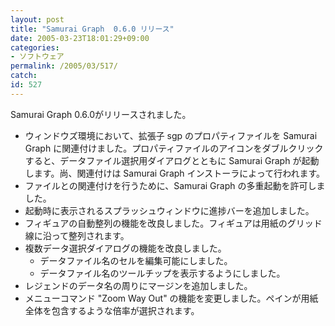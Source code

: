 ```yaml
---
layout: post
title: "Samurai Graph  0.6.0 リリース"
date: 2005-03-23T18:01:29+09:00
categories:
- ソフトウェア
permalink: /2005/03/517/
catch: 
id: 527
---
```

Samurai Graph 0.6.0がリリースされました。

<UL>
<LI>ウィンドウズ環境において、拡張子 sgp のプロパティファイルを Samurai Graph 
に関連付けました。プロパティファイルのアイコンをダブルクリックすると、データファイル選択用ダイアログとともに Samurai Graph 
が起動します。尚、関連付けは Samurai Graph インストーラによって行われます。 
<LI>ファイルとの関連付けを行うために、Samurai Graph の多重起動を許可しました。 
<LI>起動時に表示されるスプラッシュウィンドウに進捗バーを追加しました。 
<LI>フィギュアの自動整列の機能を改良しました。フィギュアは用紙のグリッド線に沿って整列されます。 
<LI>複数データ選択ダイアログの機能を改良しました。 
<UL>
<LI>データファイル名のセルを編集可能にしました。 
<LI>データファイル名のツールチップを表示するようにしました。 </LI></UL>
<LI>レジェンドのデータ名の周りにマージンを追加しました。 
<LI>メニューコマンド "Zoom Way Out" の機能を変更しました。ペインが用紙全体を包含するような倍率が選択されます。 
</LI></UL>